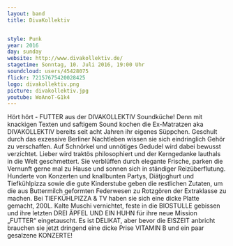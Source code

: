 ```yaml
---
layout: band
title: DivaKollektiv


style: Punk
year: 2016
day: sunday
website: http://www.divakollektiv.de/
stagetime: Sonntag, 10. Juli 2016, 19:00 Uhr
soundcloud: users/45428075
flickr: 72157675420028425
logo: divakollektiv.png
picture: divakollektiv.jpg
youtube: WoAnoT-G1k4
---
```

Hört hört - FUTTER aus der DIVAKOLLEKTIV Soundküche!
Denn mit knackigen Texten und saftigem Sound kochen die Ex-Matratzen aka DIVAKOLLEKTIV bereits seit acht Jahren ihr eigenes Süppchen. Geschult durch das exzessive Berliner Nachtleben wissen sie sich eindringlich Gehör zu verschaffen.
Auf Schnörkel und unnötiges Gedudel wird dabei bewusst verzichtet. Lieber wird traktös philosophiert und der Kerngedanke lauthals in die Welt geschmettert. Sie verblüffen durch elegante Frische, parken die Vernunft gerne mal zu Hause und sonnen sich in ständiger Reizüberflutung. Hunderte von Konzerten und knallbunten Partys, Diätjoghurt und Tiefkühlpizza sowie die gute Kinderstube geben die restlichen Zutaten, um die aus Buttermilch geformten Federwesen zu Rotzgören der Extraklasse zu machen.
Bei TIEFKÜHLPIZZA & TV haben sie sich eine dicke Platte gemacht, 200L. Kalte Muschi vernichtet, feste in die BIOSTULLE gebissen und ihre letzten DREI ÄPFEL UND EIN HUHN für ihre neue Mission „FUTTER“ eingetauscht. Es ist DELIKAT, aber bevor die EISZEIT anbricht brauchen sie jetzt dringend eine dicke Prise VITAMIN B und ein paar gesalzene KONZERTE!
